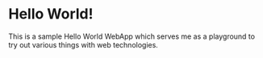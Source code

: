 Hello World!
============

This is a sample Hello World WebApp which serves me as a playground to try out
various things with web technologies.
